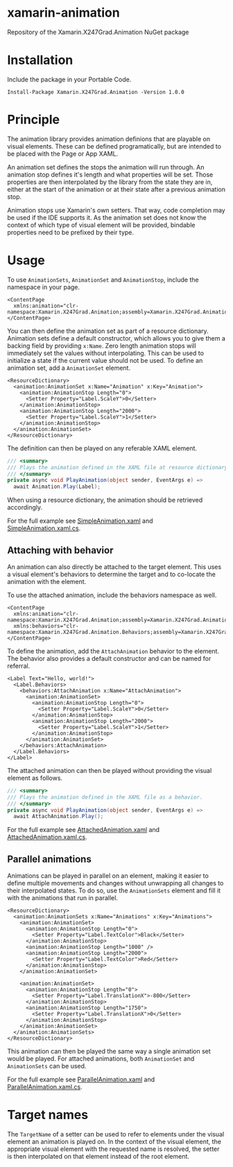# xamarin-animation
Repository of the Xamarin.X247Grad.Animation NuGet package

# Installation

Include the package in your Portable Code.

`Install-Package Xamarin.X247Grad.Animation -Version 1.0.0`

# Principle

The animation library provides animation definions that are playable on visual elements. These can be defined
programatically, but are intended to be placed with the Page or App XAML.

An animation set defines the stops the animation will run through. An animation stop defines it's length and what
properties will be set. Those properties are then interpolated by the library from the state they are in, either
at the start of the animation or at their state after a previous animation stop.

Animation stops use Xamarin's own setters. That way, code completion may be used if the IDE supports it. As the
animation set does not know the context of which type of visual element will be provided, bindable properties need
to be prefixed by their type.

# Usage

To use `AnimationSets`, `AnimationSet` and `AnimationStop`, include the namespace in your page.

```xaml
<ContentPage
  xmlns:animation="clr-namespace:Xamarin.X247Grad.Animation;assembly=Xamarin.X247Grad.Animation">
</ContentPage>
```

You can then define the animation set as part of a resource dictionary. Animation sets define a default
constructor, which allows you to give them a backing field by providing `x:Name`. Zero length animation stops
will immediately set the values without interpolating. This can be used to initialize a state if the current value
should not be used. To define an animation set, add a `AnimationSet` element.

```xaml
<ResourceDictionary>
  <animation:AnimationSet x:Name="Animation" x:Key="Animation">
    <animation:AnimationStop Length="0">
      <Setter Property="Label.ScaleY">0</Setter>
    </animation:AnimationStop>
    <animation:AnimationStop Length="2000">
      <Setter Property="Label.ScaleY">1</Setter>
    </animation:AnimationStop>
  </animation:AnimationSet>
</ResourceDictionary>
```

The definition can then be played on any referable XAML element.

```cs
/// <summary>
/// Plays the animation defined in the XAML file at resource dictionary level.
/// </summary>
private async void PlayAnimation(object sender, EventArgs e) =>
  await Animation.Play(Label);
```

When using a resource dictionary, the animation should be retrieved accordingly.

For the full example see [SimpleAnimation.xaml](Examples/SimpleAnimation.xaml) and [
SimpleAnimation.xaml.cs](Examples/SimpleAnimation.xaml.cs).

## Attaching with behavior

An animation can also directly be attached to the target element. This uses a visual element's behaviors to
determine the target and to co-locate the animation with the element.

To use the attached animation, include the behaviors namespace as well.

```xaml
<ContentPage
  xmlns:animation="clr-namespace:Xamarin.X247Grad.Animation;assembly=Xamarin.X247Grad.Animation"
  xmlns:behaviors="clr-namespace:Xamarin.X247Grad.Animation.Behaviors;assembly=Xamarin.X247Grad.Animation">
</ContentPage>
```

To define the animation, add the `AttachAnimation` behavior to the element. The behavior also provides a default constructor
and can be named for referral.

```xaml
<Label Text="Hello, world!">
  <Label.Behaviors>
    <behaviors:AttachAnimation x:Name="AttachAnimation">
      <animation:AnimationSet>
        <animation:AnimationStop Length="0">
          <Setter Property="Label.ScaleY">0</Setter>
        </animation:AnimationStop>
        <animation:AnimationStop Length="2000">
          <Setter Property="Label.ScaleY">1</Setter>
        </animation:AnimationStop>
      </animation:AnimationSet>
    </behaviors:AttachAnimation>
  </Label.Behaviors>
</Label>
```

The attached animation can then be played without providing the visual element as follows.

```cs
/// <summary>
/// Plays the animation defined in the XAML file as a behavior.
/// </summary>
private async void PlayAnimation(object sender, EventArgs e) =>
  await AttachAnimation.Play();
```

For the full example see [AttachedAnimation.xaml](Examples/AttachedAnimation.xaml) and [
AttachedAnimation.xaml.cs](Examples/AttachedAnimation.xaml.cs).

## Parallel animations

Animations can be played in parallel on an element, making it easier to define multiple movements and changes
without unwrapping all changes to their interpolated states. To do so, use the `AnimationSets` element and fill it
with the animations that run in parallel.

```xaml
<ResourceDictionary>
  <animation:AnimationSets x:Name="Animations" x:Key="Animations">
    <animation:AnimationSet>
      <animation:AnimationStop Length="0">
        <Setter Property="Label.TextColor">Black</Setter>
      </animation:AnimationStop>
      <animation:AnimationStop Length="1000" />
      <animation:AnimationStop Length="2000">
        <Setter Property="Label.TextColor">Red</Setter>
      </animation:AnimationStop>
    </animation:AnimationSet>

    <animation:AnimationSet>
      <animation:AnimationStop Length="0">
        <Setter Property="Label.TranslationX">-800</Setter>
      </animation:AnimationStop>
      <animation:AnimationStop Length="1750">
        <Setter Property="Label.TranslationX">0</Setter>
      </animation:AnimationStop>
    </animation:AnimationSet>
  </animation:AnimationSets>
</ResourceDictionary>
```

This animation can then be played the same way a single animation set would be played. For attached animations, both 
`AnimationSet` and `AnimationSets` can be used.

For the full example see [ParallelAnimation.xaml](Examples/ParallelAnimation.xaml) and [
ParallelAnimation.xaml.cs](Examples/ParallelAnimation.xaml.cs).


# Target names

The `TargetName` of a setter can be used to refer to elements under the visual element an animation is played on. In
the context of the visual element, the appropriate visual element with the requested name is resolved, the setter is
then interpolated on that element instead of the root element.


